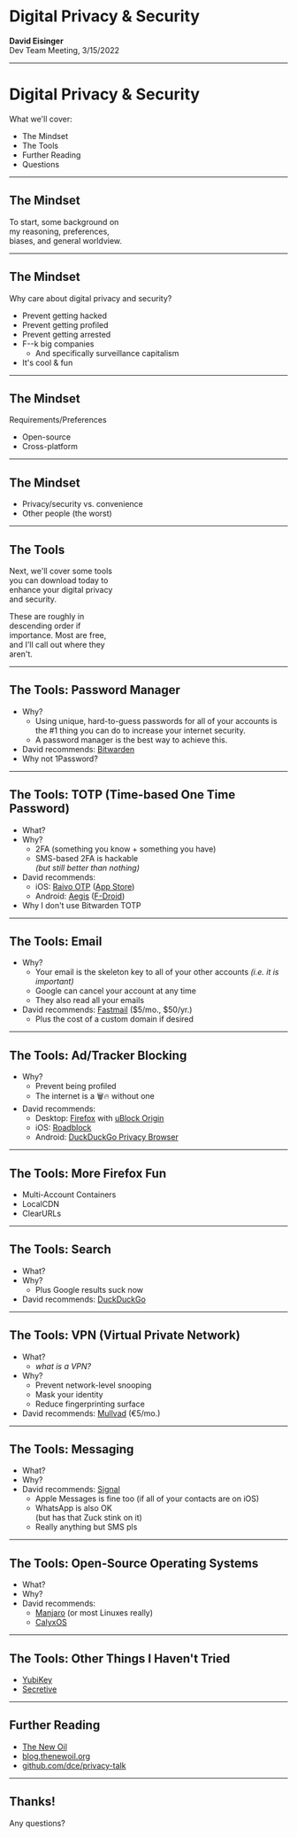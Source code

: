 # Digital Privacy & Security

**David Eisinger**  
Dev Team Meeting, 3/15/2022

---

# Digital Privacy & Security

What we'll cover:

* The Mindset
* The Tools
* Further Reading
* Questions

---

## The Mindset

To start, some background on  
my reasoning, preferences,  
biases, and general worldview.

---

## The Mindset

Why care about digital privacy and security?

* Prevent getting hacked
* Prevent getting profiled
* Prevent getting arrested
* F--k big companies
  * And specifically surveillance capitalism
* It's cool & fun

---

## The Mindset

Requirements/Preferences

* Open-source
* Cross-platform

---

## The Mindset

* Privacy/security vs. convenience
* Other people (the worst)

---

## The Tools

Next, we'll cover some tools  
you can download today to  
enhance your digital privacy  
and security.

These are roughly in  
descending  order if  
importance. Most are free,  
and I'll call out where they  
aren't.

---

## The Tools: Password Manager

* Why?
  * Using unique, hard-to-guess passwords for all of your accounts is the #1 thing you can do to increase your internet security.
  * A password manager is the best way to achieve this.
* David recommends: [Bitwarden][1]
* Why not 1Password?

[1]: https://bitwarden.com/

---

## The Tools: TOTP (Time-based One Time Password)

* What?
* Why?
  * 2FA (something you know + something you have)
  * SMS-based 2FA is hackable  
    _(but still better than nothing)_
* David recommends:
  * iOS: [Raivo OTP][2] ([App Store][3])
  * Android: [Aegis][4] ([F-Droid][5])
* Why I don't use Bitwarden TOTP

[2]: https://github.com/raivo-otp/
[3]: https://apps.apple.com/us/app/raivo-otp/id1459042137
[4]: https://getaegis.app/
[5]: https://f-droid.org/en/packages/com.beemdevelopment.aegis/

---

## The Tools: Email

* Why?
  * Your email is the skeleton key to all of your other accounts _(i.e. it is important)_
  * Google can cancel your account at any time
  * They also read all your emails
* David recommends: [Fastmail][6] ($5/mo., $50/yr.)
  * Plus the cost of a custom domain if desired

[6]: https://www.fastmail.com/

---

## The Tools: Ad/Tracker Blocking

* Why?
  * Prevent being profiled
  * The internet is a 🗑🔥 without one
* David recommends:
  * Desktop: [Firefox][7] with [uBlock Origin][8]
  * iOS: [Roadblock][9]
  * Android: [DuckDuckGo Privacy Browser][16]

[7]: https://www.mozilla.org/en-US/firefox/new/
[8]: https://addons.mozilla.org/en-US/firefox/addon/ublock-origin/
[9]: https://apps.apple.com/us/app/roadblock-content-blocker/id1037709284
[16]: https://f-droid.org/en/packages/com.duckduckgo.mobile.android/

---

## The Tools: More Firefox Fun

* Multi-Account Containers
* LocalCDN
* ClearURLs

---

## The Tools: Search

* What?
* Why?
  * Plus Google results suck now
* David recommends: [DuckDuckGo][11]

[11]: https://duckduckgo.com/
---

## The Tools: VPN (Virtual Private Network)

* What?
  * _what is a VPN?_
* Why?
  * Prevent network-level snooping
  * Mask your identity
  * Reduce fingerprinting surface
* David recommends: [Mullvad][12] (€5/mo.)

[12]: https://mullvad.net/en/

---

## The Tools: Messaging

* What?
* Why?
* David recommends: [Signal][13]
  * Apple Messages is fine too 
    (if all of your contacts are on iOS)
  * WhatsApp is also OK  
    (but has that Zuck stink on it)
  * Really anything but SMS pls

[13]: https://www.signal.org/

---

## The Tools: Open-Source Operating Systems

* What?
* Why?
* David recommends:
  * [Manjaro][17] (or most Linuxes really)
  * [CalyxOS][14]

[14]: https://calyxos.org/
[17]: https://manjaro.org/

---

## The Tools: Other Things I Haven't Tried

* [YubiKey][18]
* [Secretive][19]

[18]: https://www.yubico.com/
[19]: https://github.com/maxgoedjen/secretive

---

## Further Reading

* [The New Oil][15]
* [blog.thenewoil.org][21]
* [github.com/dce/privacy-talk][20]

[15]: https://thenewoil.org/
[21]: https://blog.thenewoil.org/
[20]: https://github.com/dce/privacy-talk

---

## Thanks!

Any questions?
